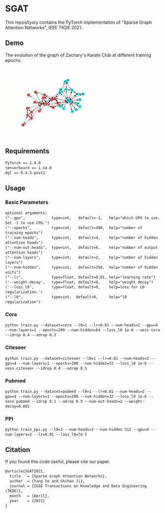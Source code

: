 # SGAT

This reposityory contains the PyTorch implementation of "Sparse Graph Attention Networks", IEEE TKDE 2021.


## Demo

The evolution of the graph of Zachary's Karate Club at different training epochs:

<img src="https://github.com/Yangyeeee/SGAT/blob/master/demo/toy.gif" width="60%"/>

## Requirements

    PyTorch == 1.4.0
    tensorboard == 1.14.0
    dgl == 0.4.3.post2  



## Usage
### Basic Parameters
```
optional arguments:
("--gpu",            type=int,   default=-1,   help="which GPU to use. Set -1 to use CPU.")                        
("--epochs",         type=int,   default=400,  help="number of training epochs")                                   
("--num-heads",      type=int,   default=4,    help="number of hidden attention heads")                            
("--num-out-heads",  type=int,   default=6,    help="number of output attention heads")                            
("--num-layers",     type=int,   default=2,    help="number of hidden layers")                                     
("--num-hidden",     type=int,   default=256,  help="number of hidden units")                                                                        
("--lr",             type=float, default=0.01, help="learning rate")                                               
('--weight-decay',   type=float, default=0,    help="weight decay")                                                       
('--loss_l0',        type=float, default=0,    help=loss for L0 regularization.')  
("--l0",             type=int,  default=0,     help="l0 regularization")                             
```

### Cora
```
python train.py --dataset=cora --l0=1 --lr=0.01 --num-heads=2 --gpu=4 --num-layers=1 --epochs=200 --num-hidden=64 --loss_l0 1e-6 --sess cora --idrop 0.4 --adrop 0.3
```

### Citeseer
```
python train.py --dataset=citeseer --l0=1 --lr=0.01 --num-heads=2 --gpu=4 --num-layers=1 --epochs=200 --num-hidden=32 --loss_l0 1e-6 --sess citeseer --idrop 0.4 --adrop 0.5
```

### Pubmed
```
python train.py --dataset=pubmed --l0=1 --lr=0.01 --num-heads=2 --gpu=4 --num-layers=1 --epochs=200 --num-hidden=32 --loss_l0 1e-6 --sess pubmed --idrop 0.1 --adrop 0.5 --num-out-heads=2 --weight-decay=0.001
```

### PPI
```
python train_ppi.py --l0=1 --num-heads=2 --num-hidden 512 --gpu=0 --num-layers=2 --lr=0.01 --loss_l0=7e-7
```

## Citation
If you found this code useful, please cite our paper.

    @article{SGAT2021,
      title   = {Sparse Graph Attention Networks},
      author  = {Yang Ye and Shihao Ji}, 
      journal = {IEEE Transactions on Knowledge and Data Engineering (TKDE)},
      month   = {April},
      year    = {2021}
    }
